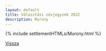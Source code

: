 ```yaml
---
layout: default
title: Választási névjegyzék 2022
description: Murony
---
```


{% include settlementHTMLs/Murony.html %}

[Vissza](./)